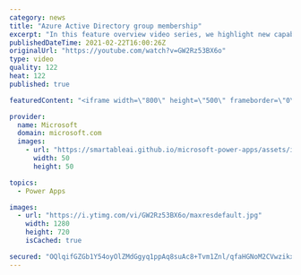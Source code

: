 ```yaml
---
category: news
title: "Azure Active Directory group membership"
excerpt: "In this feature overview video series, we highlight new capabilities included in the latest update to Microsoft Power Apps.  Power Apps Dataverse provides record level security to Azure Active Directory group membership types. Admins can easily set up and assign permissions to different Azure AD users,"
publishedDateTime: 2021-02-22T16:00:26Z
originalUrl: "https://youtube.com/watch?v=GW2Rz53BX6o"
type: video
quality: 122
heat: 122
published: true

featuredContent: "<iframe width=\"800\" height=\"500\" frameborder=\"0\" src=\"https://www.youtube.com/embed/GW2Rz53BX6o\" allow=\"accelerometer; autoplay; encrypted-media; gyroscope; picture-in-picture\" allowfullscreen></iframe>"

provider:
  name: Microsoft
  domain: microsoft.com
  images:
    - url: "https://smartableai.github.io/microsoft-power-apps/assets/images/organizations/microsoft.com-50x50.jpg"
      width: 50
      height: 50

topics:
  - Power Apps

images:
  - url: "https://i.ytimg.com/vi/GW2Rz53BX6o/maxresdefault.jpg"
    width: 1280
    height: 720
    isCached: true

secured: "OQlqifGZGb1Y54oyOlZMdGgyq1ppAq8suAc8+Tvm1Znl/qfaHGNoM2CVwzikxGqqYgNAgG8KWanZ4ES6bdb1iurOE8WFpr6IB+1WIirwcxwjIhQQ7q1GBRE4r77eQo5w9cZEkMN+nXF16kFFyAZJ3jwxryVFXH2BQIvVzMtUMdVhFMq4bKpdT6jEzzyRhTj4gHnx7i/MwdA90MuyFYTkWBL5wH0Ca7mHbm+eKw1kfvYIRSWog2YWS7FgY8xpw7AT9xdd51UCksvB4Yu0k1U/LNoTlIXZ4+xl/meio0B4MzKZQE6CE051iBOshEvxl+wLhgOn8g3vQDoYeEfg2bonS4WtdWEDKJMw4vCt0A1R6FykDCy18Rblr9jasBUEXsXoNjxQlidtdbtLk6/on4jLUMhrcydE+2msXS+Z6wPmVpwPcStJMVZUlqsrujK7cS+k;e5HFUMToB79aHX/sqOnYhA=="
---
```


